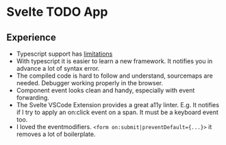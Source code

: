 # Svelte TODO App

## Experience

- Typescript support has [limitations](https://svelte.dev/docs/typescript#limitations)
- With typescript it is easier to learn a new framework. It notifies you in advance a lot of syntax error.
- The compiled code is hard to follow and understand, sourcemaps are needed. Debugger working properly in the browser.
- Component event looks clean and handy, especially with event forwarding.
- The Svelte VSCode Extension provides a great a11y linter. E.g. It notifies if I try to apply an on:click event on a span. It must be a keyboard event too.
- I loved the eventmodifiers. `<form on:submit|preventDefault={...}>` it removes a lot of boilerplate.
